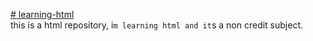 <u># learning-html</u>
<br>
this is a html repository, i`m learning html and it`s a non credit subject.
